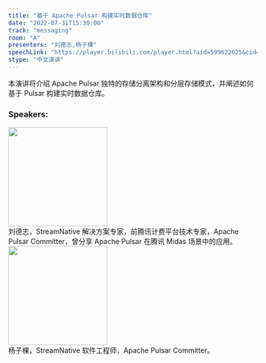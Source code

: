 ```yaml
---
title: "基于 Apache Pulsar 构建实时数据仓库"
date: "2022-07-31T15:30:00"
track: "messaging"
room: "A"
presenters: "刘德志,杨子棵"
speechLink: "https://player.bilibili.com/player.html?aid=599622025&cid=806453922&page=1"
stype: "中文演讲"
---
```

本演讲将介绍 Apache Pulsar 独特的存储分离架构和分层存储模式，并阐述如何基于 Pulsar 构建实时数据仓库。
 ### Speakers: 
 <img src="images/speaker/1208_2.png" width="200" /><br>刘德志，StreamNative 解决方案专家，前腾讯计费平台技术专家，Apache Pulsar Committer，曾分享 Apache Pulsar 在腾讯 Midas 场景中的应用。<br>
 <img src="images/speaker/1208.png" width="200" /><br>杨子棵，StreamNative 软件工程师，Apache Pulsar Committer。

 